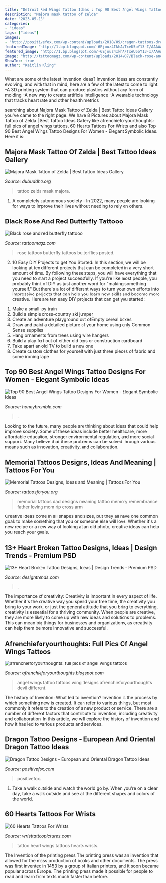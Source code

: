 ```yaml
---
title: "Detroit Red Wings Tattoo Ideas : Top 90 Best Angel Wings Tattoo Designs For Women"
description: "Majora mask tattoo of zelda"
date: "2023-05-18"
categories:
- "ideas"
tags: ["ideas"]
images:
- "http://positivefox.com/wp-content/uploads/2018/09/dragon-tattoos-dragon-tattoos-for-men-dragon-tattoos-sleeve.jpg"
featuredImage: "http://1.bp.blogspot.com/-6Ejouz4IkhA/TxeU5oY13-I/AAAAAAAAAHw/SSJHH_nd2RQ/s1600/angel-wings-tattoos-35728.jpg"
featured_image: "http://1.bp.blogspot.com/-6Ejouz4IkhA/TxeU5oY13-I/AAAAAAAAAHw/SSJHH_nd2RQ/s1600/angel-wings-tattoos-35728.jpg"
image: "http://tattoomagz.com/wp-content/uploads/2014/07/Black-rose-and-red-butterfly-tattooo.jpg"
ShowToc: true
author: "Kaitlin Kling"
---
```



What are some of the latest invention ideas?
Invention ideas are constantly evolving, and with that in mind, here are a few of the latest to come to light: 
-A 3D printing system that can produce plastics without any form of molding 
-A new way to create artificial intelligence 
-A wearable technology that tracks heart rate and other health metrics

	

		
searching about Majora Mask Tattoo of Zelda | Best Tattoo Ideas Gallery you've came to the right page. We have 8 Pictures about Majora Mask Tattoo of Zelda | Best Tattoo Ideas Gallery like afrenchieforyourthoughts: full pics of angel wings tattoos, 60 Hearts Tattoos For Wrists and also Top 90 Best Angel Wings Tattoo Designs For Women - Elegant Symbolic Ideas. Here it is:
		
    
## Majora Mask Tattoo Of Zelda | Best Tattoo Ideas Gallery

<img loading=lazy src="http://www.dubuddha.org/wp-content/uploads/2018/05/Majora-Mask-Tattoo-of-Zelda-by-Jim-Tran_ll-1-728x910.jpg" onerror="this.onerror=null;this.src='https://tse4.mm.bing.net/th?id=OIP.r5c-QXVUzHxGGkgez3WyeQHaJQ&amp;pid=15.1';" alt="Majora Mask Tattoo of Zelda | Best Tattoo Ideas Gallery">

_Source: dubuddha.org_

>tattoo zelda mask majora. 

	

1. A completely autonomous society – In 2022, many people are looking for ways to improve their lives without needing to rely on others.

    
## Black Rose And Red Butterfly Tattooo

<img loading=lazy src="http://tattoomagz.com/wp-content/uploads/2014/07/Black-rose-and-red-butterfly-tattooo.jpg" onerror="this.onerror=null;this.src='https://tse3.mm.bing.net/th?id=OIP.VBGe1bqNi4NIWdq2vGSZnwHaO0&amp;pid=15.1';" alt="Black rose and red butterfly tattooo">

_Source: tattoomagz.com_

>rose tattooo butterfly tattoos butterflies posted. 

	

2) 10 Easy DIY Projects to get You Started: In this section, we will be looking at ten different projects that can be completed in a very short amount of time. By following these steps, you will have everything that you need to start a project successfully.
If you're like most people, you probably think of DIY as just another word for "making something yourself." But there's a lot of different ways to turn your own efforts into impressive projects that can help you learn new skills and become more creative. Here are ten easy DIY projects that can get you started: 
1. Make a small toy train
2. Build a simple cross-country ski jumper
3. Create an adventure playground out ofEmpty cereal boxes
4. Draw and paint a detailed picture of your home using only Common Sense supplies
5. Hang ornaments from trees using wire hangers
6. Build a play fort out of either old toys or construction cardboard 
7. Take apart an old TV to build a new one 
8. Create custom clothes for yourself with just three pieces of fabric and some ironing tape 

    
## Top 90 Best Angel Wings Tattoo Designs For Women - Elegant Symbolic Ideas

<img loading=lazy src="https://honeybramble.com/wp-content/uploads/womens-torso-angel-wings-tattoo.jpg" onerror="this.onerror=null;this.src='https://tse1.mm.bing.net/th?id=OIP.f8oYdqkPjhPUO5vynF200AHaHa&amp;pid=15.1';" alt="Top 90 Best Angel Wings Tattoo Designs For Women - Elegant Symbolic Ideas">

_Source: honeybramble.com_

>. 

	

Looking to the future, many people are thinking about ideas that could help improve society. Some of these ideas include better healthcare, more affordable education, stronger environmental regulation, and more social support. Many believe that these problems can be solved through various means such as innovation, creativity, and collaboration.

    
## Memorial Tattoos Designs, Ideas And Meaning | Tattoos For You

<img loading=lazy src="http://www.tattoosforyou.org/wp-content/uploads/2013/09/Memorial-Tattoos-For-Dad.jpg" onerror="this.onerror=null;this.src='https://tse4.mm.bing.net/th?id=OIP.FQSh-4PousWzygLnqD7M8gHaFj&amp;pid=15.1';" alt="Memorial Tattoos Designs, Ideas and Meaning | Tattoos For You">

_Source: tattoosforyou.org_

>memorial tattoos dad designs meaning tattoo memory remembrance father loving mom rip cross arm. 

	

Creative ideas come in all shapes and sizes, but they all have one common goal: to make something that you or someone else will love. Whether it's a new recipe or a new way of looking at an old photo, creative ideas can help you reach your goals.

    
## 13+ Heart Broken Tattoo Designs, Ideas | Design Trends - Premium PSD

<img loading=lazy src="https://images.designtrends.com/wp-content/uploads/2016/02/24091836/Best-Red-Broken-Heart.jpg" onerror="this.onerror=null;this.src='https://tse1.mm.bing.net/th?id=OIP.FS3b51dn_v3P4Y2lDiq8wQHaJ4&amp;pid=15.1';" alt="13+ Heart Broken Tattoo Designs, Ideas | Design Trends - Premium PSD">

_Source: designtrends.com_

>. 

	

The importance of creativity:
Creativity is important in every aspect of life. Whether it's the creative way you spend your free time, the creativity you bring to your work, or just the general attitude that you bring to everything, creativity is essential for a thriving community. When people are creative, they are more likely to come up with new ideas and solutions to problems. This can mean big things for businesses and organizations, as creativity can help them be more innovative and successful.

    
## Afrenchieforyourthoughts: Full Pics Of Angel Wings Tattoos

<img loading=lazy src="http://1.bp.blogspot.com/-6Ejouz4IkhA/TxeU5oY13-I/AAAAAAAAAHw/SSJHH_nd2RQ/s1600/angel-wings-tattoos-35728.jpg" onerror="this.onerror=null;this.src='https://tse2.mm.bing.net/th?id=OIP.J_eDb2Y-sEAmg6H0XP6PgwAAAA&amp;pid=15.1';" alt="afrenchieforyourthoughts: full pics of angel wings tattoos">

_Source: afrenchieforyourthoughts.blogspot.com_

>angel wings tattoo tattoos wing designs afrenchieforyourthoughts devil different. 

	

The history of Invention: What led to invention?
Invention is the process by which something new is created. It can refer to various things, but most commonly it refers to the creation of a new product or service. There are a number of different factors that contribute to invention, including creativity and collaboration. In this article, we will explore the history of invention and how it has led to various products and services.

    
## Dragon Tattoo Designs - European And Oriental Dragon Tattoo Ideas

<img loading=lazy src="http://positivefox.com/wp-content/uploads/2018/09/dragon-tattoos-dragon-tattoos-for-men-dragon-tattoos-sleeve.jpg" onerror="this.onerror=null;this.src='https://tse1.mm.bing.net/th?id=OIP.kYKKg4gCTsTLYHu_aDSLEAHaHa&amp;pid=15.1';" alt="Dragon Tattoo Designs - European and Oriental Dragon Tattoo Ideas">

_Source: positivefox.com_

>positivefox. 

	

1) Take a walk outside and watch the world go by. When you’re on a clear day, take a walk outside and see all the different shapes and colors of the world.

    
## 60 Hearts Tattoos For Wrists

<img loading=lazy src="http://www.wristtattoopictures.com/wp-content/uploads/2016/06/Heart-Wings-Tattoo-WT124.jpg" onerror="this.onerror=null;this.src='https://tse1.mm.bing.net/th?id=OIP.RvyNZRGuuZOmVTjCiv5pJAHaHa&amp;pid=15.1';" alt="60 Hearts Tattoos For Wrists">

_Source: wristtattoopictures.com_

>tattoo heart wings tattoos hearts wrists. 

	

The Invention of the printing press
The printing press was an invention that allowed for the mass production of books and other documents. The press was first invented in 1453 by a group of Italian printers, and it soon became popular across Europe. The printing press made it possible for people to read and learn from texts much faster than before.


